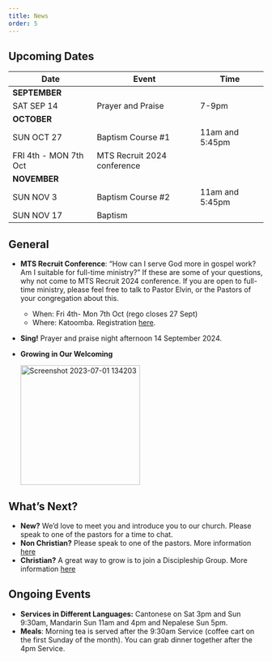 ```yaml
---
title: News
order: 5
---
```


## Upcoming Dates

| Date | Event | Time |
| ----- | ----- | ----- |
| **SEPTEMBER** | 
| SAT SEP 14 | Prayer and Praise | 7-9pm |
| **OCTOBER** | 
| SUN OCT 27 | Baptism Course #1 | 11am and 5:45pm |
| FRI 4th - MON 7th Oct | MTS Recruit 2024 conference | |
| **NOVEMBER** | 
| SUN NOV 3 | Baptism Course #2 | 11am and 5:45pm |
| SUN NOV 17 | Baptism |  |




## General
- **MTS Recruit Conference**: “How can I serve God more in gospel work? Am I suitable for full-time ministry?” If these are some of your questions, why not come to MTS Recruit 2024 conference. If you are open to full-time ministry, please feel free to talk to Pastor Elvin, or the Pastors of your congregation about this.
  - When: Fri 4th- Mon 7th Oct (rego closes 27 Sept)
  - Where: Katoomba. Registration [here](https://mtsrecruit.com/katoomba/).
   
- **Sing!** Prayer and praise night afternoon 14 September 2024. 

- **Growing in Our Welcoming**
  
  <img width="236" alt="Screenshot 2023-07-01 134203" src="https://github.com/stgeorgeshurstville/bulletin/assets/119166299/b540ac1c-0ba4-481e-90a5-5464939f7e4c">


## What’s Next?
- **New?** We’d love to meet you and introduce you to our church. Please speak to one of the pastors for a time to chat. 
- **Non Christian?** Please speak to one of the pastors. More information [here](https://stgeorgeshurstville.org.au/lets-talk-about-christianity)
- **Christian?** A great way to grow is to join a Discipleship Group. More information [here](https://stgeorgeshurstville.org.au/discipleship-groups)

## Ongoing Events
- **Services in Different Languages:** Cantonese on Sat 3pm and Sun 9:30am, Mandarin Sun 11am and 4pm and Nepalese Sun 5pm. 
- **Meals**: Morning tea is served after the 9:30am Service (coffee cart on the first Sunday of the month). You can grab dinner together after the 4pm Service.

